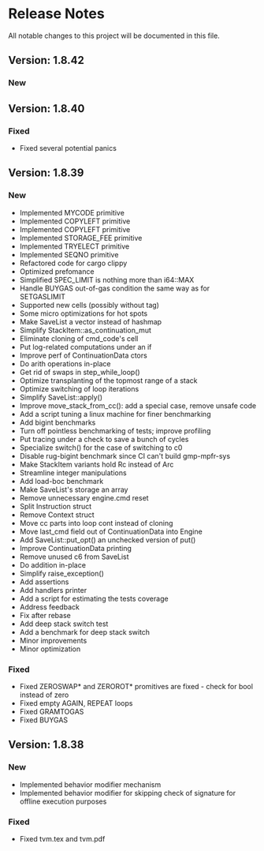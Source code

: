 # Release Notes

All notable changes to this project will be documented in this file.

## Version: 1.8.42

### New


## Version: 1.8.40

### Fixed
 - Fixed several potential panics

## Version: 1.8.39

### New
 - Implemented MYCODE primitive
 - Implemented COPYLEFT primitive
 - Implemented COPYLEFT primitive
 - Implemented STORAGE_FEE primitive
 - Implemented TRYELECT primitive
 - Implemented SEQNO primitive
 - Refactored code for cargo clippy
 - Optimized prefomance
 - Simplified SPEC_LIMIT is nothing more than i64::MAX
 - Handle BUYGAS out-of-gas condition the same way as for SETGASLIMIT
 - Supported new cells (possibly without tag)
 - Some micro optimizations for hot spots
 - Make SaveList a vector instead of hashmap
 - Simplify StackItem::as_continuation_mut
 - Eliminate cloning of cmd_code's cell
 - Put log-related computations under an if
 - Improve perf of ContinuationData ctors
 - Do arith operations in-place
 - Get rid of swaps in step_while_loop()
 - Optimize transplanting of the topmost range of a stack
 - Optimize switching of loop iterations
 - Simplify SaveList::apply()
 - Improve move_stack_from_cc(): add a special case, remove unsafe code
 - Add a script tuning a linux machine for finer benchmarking
 - Add bigint benchmarks
 - Turn off pointless benchmarking of tests; improve profiling
 - Put tracing under a check to save a bunch of cycles
 - Specialize switch() for the case of switching to c0
 - Disable rug-bigint benchmark since CI can't build gmp-mpfr-sys
 - Make StackItem variants hold Rc instead of Arc
 - Streamline integer manipulations
 - Add load-boc benchmark
 - Make SaveList's storage an array
 - Remove unnecessary engine.cmd reset
 - Split Instruction struct
 - Remove Context struct
 - Move cc parts into loop cont instead of cloning
 - Move last_cmd field out of ContinuationData into Engine
 - Add SaveList::put_opt() an unchecked version of put()
 - Improve ContinuationData printing
 - Remove unused c6 from SaveList
 - Do addition in-place
 - Simplify raise_exception()
 - Add assertions
 - Add handlers printer
 - Add a script for estimating the tests coverage
 - Address feedback
 - Fix after rebase
 - Add deep stack switch test
 - Add a benchmark for deep stack switch
 - Minor improvements
 - Minor optimization

### Fixed
 - Fixed ZEROSWAP* and ZEROROT* promitives are fixed - check for bool instead of zero
 - Fixed empty AGAIN, REPEAT loops
 - Fixed GRAMTOGAS
 - Fixed BUYGAS

## Version: 1.8.38

### New

- Implemented behavior modifier mechanism
- Implemented behavior modifier for skipping check of signature for offline execution purposes

### Fixed
- Fixed tvm.tex and tvm.pdf
